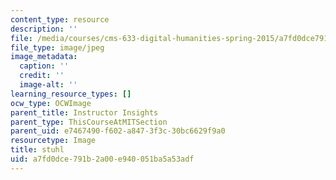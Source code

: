 ```yaml
---
content_type: resource
description: ''
file: /media/courses/cms-633-digital-humanities-spring-2015/a7fd0dce791b2a00e940051ba5a53adf_IMG_8842.jpg
file_type: image/jpeg
image_metadata:
  caption: ''
  credit: ''
  image-alt: ''
learning_resource_types: []
ocw_type: OCWImage
parent_title: Instructor Insights
parent_type: ThisCourseAtMITSection
parent_uid: e7467490-f602-a847-3f3c-30bc6629f9a0
resourcetype: Image
title: stuhl
uid: a7fd0dce-791b-2a00-e940-051ba5a53adf
---
```

